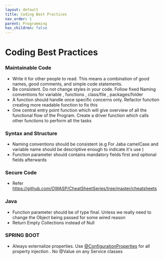 ```yaml
---
layout: default
title: Coding Best Practices
nav_order: 1
parent: Programming
has_children: false
---
```


# Coding Best Practices
### Maintainable Code
* Write it for other people to read. This means a combination of good names, good comments, and simple code statements.
* Be consistent. Do not change styles in your code. Follow fixed Naming conventions for variable , functions , class/file , packages/folder
* A function should handle once specific concerns only. Refactor function creating more readable function to fix this
* One central entry point function which will give overview of all the functional flow of the Program. Create a driver function which calls other functions to perform all the tasks
 
### Syntax and Structure
* Naming conventions should be consistent (e.g For Jaba camelCase and variable name should be descriptive enough to indicate it's use )
* Function parameter should contains mandatory fields first and optional fields afterwards

### Secure Code
* Refer https://github.com/OWASP/CheatSheetSeries/tree/master/cheatsheets 

### Java
* Function parameter should be of type final. Unless we really need to change the Object being passed for some wired reason
* Return Empty Collections instead of Null

### SPRING BOOT
* Always externalize properties. Use [@ConfigurationProperties](https://www.baeldung.com/configuration-properties-in-spring-boot) for all property injection . No @Value on any Service classes